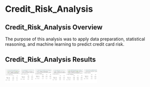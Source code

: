 # Credit_Risk_Analysis

## Credit_Risk_Analysis Overview
  The purpose of this analysis was to apply data preparation, statistical reasoning, and machine learning to predict credit card risk. 
  
## Credit_Risk_Analysis Results
  <img src="algorithms.png" width="60%" height="60%" title="Algorithms Galore">

